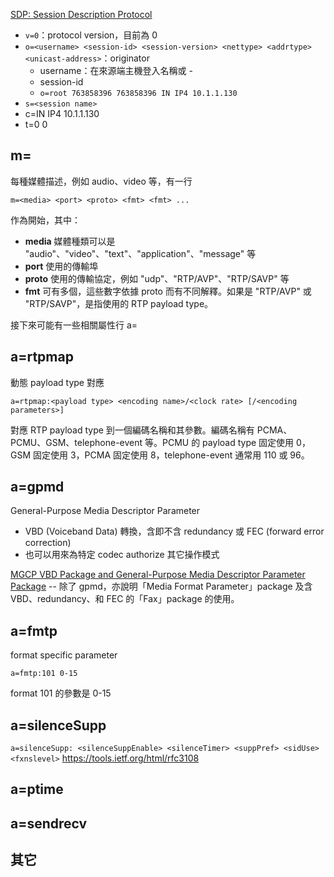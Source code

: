 [SDP: Session Description Protocol](https://tools.ietf.org/html/rfc4566)

* `v=0`：protocol version，目前為 0
* `o=<username> <session-id> <session-version> <nettype> <addrtype> <unicast-address>`：originator
	* username：在來源端主機登入名稱或 -
	* session-id
	* `o=root 763858396 763858396 IN IP4 10.1.1.130`
* `s=<session name>`
* c=IN IP4 10.1.1.130
* t=0 0

## m=
每種媒體描述，例如 audio、video 等，有一行
```
m=<media> <port> <proto> <fmt> <fmt> ...
```
作為開始，其中：
* **media** 媒體種類可以是 "audio"、"video"、"text"、"application"、"message" 等
* **port** 使用的傳輸埠
* **proto** 使用的傳輸協定，例如 "udp"、"RTP/AVP"、"RTP/SAVP" 等
* **fmt** 可有多個，這些數字依據 proto 而有不同解釋。如果是 "RTP/AVP" 或 "RTP/SAVP"，是指使用的 RTP payload type。

接下來可能有一些相關屬性行 a=

## a=rtpmap
動態 payload type 對應
```
a=rtpmap:<payload type> <encoding name>/<clock rate> [/<encoding parameters>]
```
對應 RTP payload type 到一個編碼名稱和其參數。編碼名稱有 PCMA、PCMU、GSM、telephone-event 等。PCMU 的 payload type 固定使用 0，GSM 固定使用 3，PCMA 固定使用 8，telephone-event 通常用 110 或 96。

## a=gpmd
General-Purpose Media Descriptor Parameter
* VBD (Voiceband Data) 轉換，含即不含 redundancy 或 FEC (forward error correction)
* 也可以用來為特定 codec authorize 其它操作模式

[MGCP VBD Package and General-Purpose Media Descriptor Parameter Package](https://tools.ietf.org/html/rfc6498) -- 除了 gpmd，亦說明「Media Format Parameter」package 及含 VBD、redundancy、和 FEC 的「Fax」package 的使用。

## a=fmtp
format specific parameter
```
a=fmtp:101 0-15
```
format 101 的參數是 0-15

## a=silenceSupp
`a=silenceSupp: <silenceSuppEnable> <silenceTimer> <suppPref> <sidUse> <fxnslevel>`
https://tools.ietf.org/html/rfc3108

## a=ptime

## a=sendrecv

## 其它
